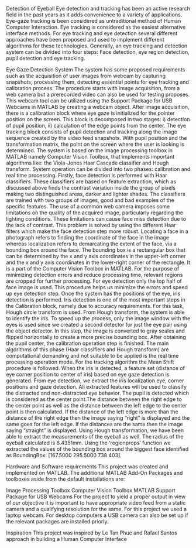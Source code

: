 Detection of Eyeball
Eye detection and tracking has been an active research field in the past years as it adds convenience to a variety of applications. Eye-gaze tracking is been considered as untraditional method of Human Computer Interaction. Eye tracking is considered as the easiest alternative interface methods. For eye tracking and eye detection several different approaches have been proposed and used to implement different algorithms for these technologies. Generally, an eye tracking and detection system can be divided into four steps: Face detection, eye region detection, pupil detection and eye tracking.

Eye Gaze Detection System
The system has some proposed requirements such as the acquisition of user images from webcam by capturing snapshots, processing them, detecting essential points for eye tracking and calibration process. The procedure starts with image acquisition, from a web camera but a prerecorded video can also be used for testing proposes. This webcam tool can be utilized using the Support Package for USB Webcams in MATLAB by creating a webcam object. After image acquisition, there is a calibration block where eye gaze is initialized for the pointer position on the screen. This block is decomposed in two stages: i) detection of pupil position, ii) calculation of the edge points from the center. The eye tracking block consists of pupil detection and tracking along the image sequence created by the video feed snapshots. With pupil position and the transformation matrix, the point on the screen where the user is looking is determined. The system is based on the image processing toolbox in MATLAB namely Computer Vision Toolbox, that implements important algorithms like: the Viola-Jones Haar Cascade classifier and Hough transform. System operation can be divided into two phases: calibration and real time processing. Firstly, face detection is performed with Haar classifiers. These classifiers are based on feature extraction, which as discussed above finds the contrast variation inside the group of pixels making two distinguished areas, darker and lighter shades. The classifiers are trained with two groups of images, good and bad examples of the specific features. The use of a common web camera imposes some limitations on the quality of the acquired image, particularly regarding the lighting conditions. These limitations can cause face miss detection due to the lack of contrast. This problem is solved by using the different Haar filters which make the face detection step more robust. Locating a face in a photograph refers to finding the coordinate of the face in the image whereas localization refers to demarcating the extent of the face, via a bounding box around the face. The bounding box is a rectangular box that can be determined by the x and y axis coordinates in the upper-left corner and the x and y axis coordinates in the lower-right corner of the rectangle. It is a part of the Computer Vision Toolbox in MATLAB. For the purpose of minimizing detection errors and reduce processing time, relevant regions are cropped for further processing. For eye detection only the top half of face image is used. This procedure helps us minimize the errors and speed up eye detection step. Once the system has the positions of the eye, iris detection is performed. Iris detection is one of the most important steps in the Calibration block, namely due to accuracy requirements. For this task, Hough circle transform is used. From Hough transform, the system is able to identify the iris. To speed up the process, only the image window with the eyes is used since we created a second detector for just the eye pair using the object detector. In this step, the image is converted to gray scales and flipped horizontally to create a more precise bounding box. After obtaining the pupil center, the calibration operation step is finished. The main algorithms of this phase (Haar classifiers and Hough transform) are computational demanding and not suitable to be applied is the real time processing operation mode. For the tracking algorithm the Mean Shift procedure is followed. When the iris is detected, a feature set (distance of eye corner position to center of iris) based on eye gaze detection is generated. From eye detection, we extract the iris localization eye, corner positions and gaze detection. All extracted features will be used to classify the distracted and non-distracted eye behavior. The pupil is detected which is considered as the center point.The distance between the right edge to the center point as well as the distance between the left edge to the center point is then calculated. If the distance of the left edge is more than the distance of the right edge then the image saying “right” is displayed and the same goes for the left edge. If the distances are the same then the image saying “straight” is displayed.
Using Hough transformation, we have been able to extract the measurements of the eyeball as well. The radius of the eyeball calculated is 8.4351mm. Using the ‘regionprops’ function we extracted the values of the bounding box around the biggest face identified as BoundingBox: [167.5000 295.5000 738 403].

Hardware and Software requirements
This project was created and implemented on MATLAB. The additional MATLAB Add-On Packages and toolboxes aside from the default installations are:

Image Processing Toolbox
Computer Vision Toolbox
MATLAB Support Package for USB Webcams
For the project to yield a proper output in view of our objective it is important to have appropriate video feed from a static camera and a qualifying resolution for the same. For this project we used a laptop webcam. For desktop computers a USB camera can also be set up if the relevant packages are installed priorly.

Inspiration
This project was inspired by Le Tan Phuc and Rafael Santos approach in building a Human Computer Interface
